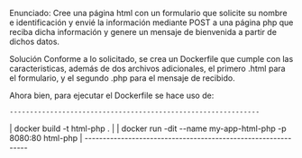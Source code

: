 Enunciado:
Cree una página html con un formulario que solicite su nombre e identificación
y envié la información mediante POST a una página php que reciba dicha
información y genere un mensaje de bienvenida a partir de dichos datos.

Solución
Conforme a lo solicitado, se crea un Dockerfile que cumple con las caracteristicas,
además de dos archivos adicionales, el primero .html para el formulario, y 
el segundo .php para el mensaje de recibido.

Ahora bien, para ejecutar el Dockerfile se hace uso de:

    --------------------------------------------------------------
   |  docker build -t html-php .                                  |
   | docker run -dit --name my-app-html-php -p 8080:80 html-php   |
    --------------------------------------------------------------
   